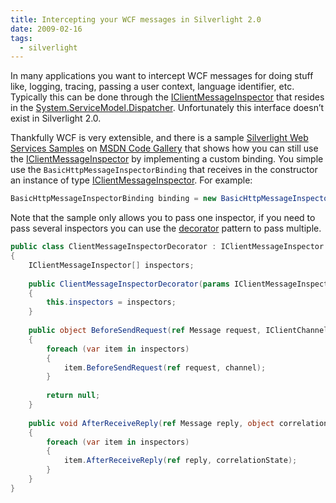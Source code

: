 ```yaml
---
title: Intercepting your WCF messages in Silverlight 2.0
date: 2009-02-16
tags: 
  - silverlight
---
```


In many applications you want to intercept WCF messages for doing stuff like, logging, tracing, passing a user context, language identifier, etc. Typically this can be done through the [IClientMessageInspector](http://msdn.microsoft.com/en-us/library/system.servicemodel.dispatcher.iclientmessageinspector.aspx) that resides in the [System.ServiceModel.Dispatcher](http://msdn.microsoft.com/en-us/library/system.servicemodel.dispatcher.aspx). Unfortunately this interface doesn’t exist in Silverlight 2.0.

Thankfully WCF is very extensible, and there is a sample [Silverlight Web Services Samples](http://code.msdn.microsoft.com/silverlightws) on [MSDN Code Gallery](http://code.msdn.microsoft.com/) that shows how you can still use the [IClientMessageInspector](http://msdn.microsoft.com/en-us/library/system.servicemodel.dispatcher.iclientmessageinspector.aspx) by implementing a custom binding. You simple use the `BasicHttpMessageInspectorBinding` that receives in the constructor an instance of type [IClientMessageInspector](http://msdn.microsoft.com/en-us/library/system.servicemodel.dispatcher.iclientmessageinspector.aspx). For example:

```csharp
BasicHttpMessageInspectorBinding binding = new BasicHttpMessageInspectorBinding(new TraceInspector());
```

Note that the sample only allows you to pass one inspector, if you need to pass several inspectors you can use the [decorator](http://en.wikipedia.org/wiki/Decorator_pattern) pattern to pass multiple.

```csharp
public class ClientMessageInspectorDecorator : IClientMessageInspector
{
    IClientMessageInspector[] inspectors;
 
    public ClientMessageInspectorDecorator(params IClientMessageInspector[] inspectors)
    {
        this.inspectors = inspectors;
    }
 
    public object BeforeSendRequest(ref Message request, IClientChannel channel)
    {
        foreach (var item in inspectors)
        {
            item.BeforeSendRequest(ref request, channel);
        }
 
        return null;
    }
 
    public void AfterReceiveReply(ref Message reply, object correlationState)
    {
        foreach (var item in inspectors)
        {
            item.AfterReceiveReply(ref reply, correlationState);
        }
    }
}
```
